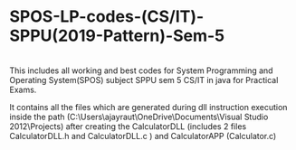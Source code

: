 # SPOS-LP-codes-(CS/IT)-SPPU(2019-Pattern)-Sem-5
<br>
This includes all working and best codes for System Programming
and Operating System(SPOS) subject  SPPU sem 5  CS/IT in java
for Practical Exams.

It contains all the files which are generated during dll instruction execution inside the  path (C:\Users\ajayraut\OneDrive\Documents\Visual Studio 2012\Projects) after creating the CalculatorDLL (includes 2 files CalculatorDLL.h and CalculatorDLL.c ) and CalculatorAPP (Calculator.c)
